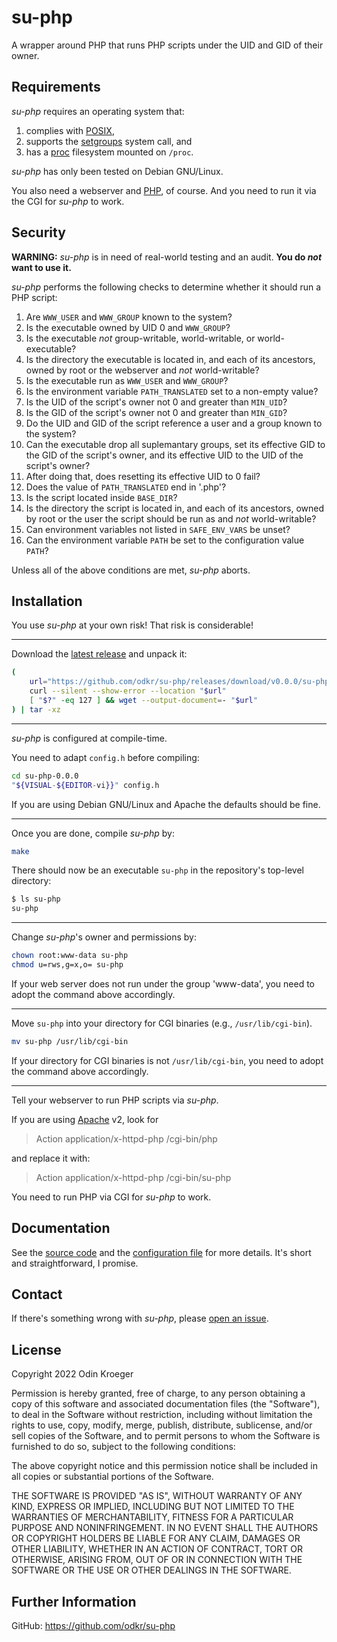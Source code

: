 # su-php

A wrapper around PHP that runs PHP scripts under the UID and GID of their owner.


## Requirements

*su-php* requires an operating system that:

1. complies with
   [POSIX](https://pubs.opengroup.org/onlinepubs/9699919799.2018edition/),
2. supports the
   [setgroups](https://man7.org/linux/man-pages/man2/setgroups.2.html)
   system call, and
3. has a
   [proc](https://tldp.org/LDP/Linux-Filesystem-Hierarchy/html/proc.html)
   filesystem mounted on `/proc`.

*su-php* has only been tested on Debian GNU/Linux.

You also need a webserver and [PHP](https://php.net/), of course.
And you need to run it via the CGI for *su-php* to work.


## Security

**WARNING:**
*su-php* is in need of real-world testing and an audit.
**You do *not* want to use it.**

*su-php* performs the following checks to determine whether it should run a PHP script:

1. Are `WWW_USER` and `WWW_GROUP` known to the system?
2. Is the executable owned by UID 0 and `WWW_GROUP`?
3. Is the executable *not* group-writable, world-writable, or world-executable?
4. Is the directory the executable is located in, and each of its ancestors,
   owned by root or the webserver and *not* world-writable?
5. Is the executable run as `WWW_USER` and `WWW_GROUP`?
6. Is the environment variable `PATH_TRANSLATED` set to a non-empty value?
7. Is the UID of the script's owner not 0 and greater than `MIN_UID`?
8. Is the GID of the script's owner not 0 and greater than `MIN_GID`?
9. Do the UID and GID of the script reference a user and a group known to the system?
10. Can the executable drop all suplemantary groups,
    set its effective GID to the GID of the script's owner, and
	its effective UID to the UID of the script's owner?
11. After doing that, does resetting its effective UID to 0 fail?
12. Does the value of `PATH_TRANSLATED` end in '.php'?
13. Is the script located inside `BASE_DIR`?
14. Is the directory the script is located in, and each of its ancestors,
    owned by root or the user the script should be run as and *not* world-writable?
15. Can environment variables not listed in `SAFE_ENV_VARS` be unset?
16. Can the environment variable `PATH` be set to the configuration value `PATH`?

Unless all of the above conditions are met, *su-php* aborts.


## Installation 

You use *su-php* at your own risk!
That risk is considerable!

----

Download the
[latest release](https://github.com/odkr/su-php/releases/latest)
and unpack it:

```sh
(
	url="https://github.com/odkr/su-php/releases/download/v0.0.0/su-php-0.0.0.tgz"
	curl --silent --show-error --location "$url"
	[ "$?" -eq 127 ] && wget --output-document=- "$url"
) | tar -xz
```

----

*su-php* is configured at compile-time.

You need to adapt `config.h` before compiling:

```sh
cd su-php-0.0.0
"${VISUAL-${EDITOR-vi}}" config.h
```

If you are using Debian GNU/Linux and Apache the defaults should be fine.

----

Once you are done, compile *su-php* by:

```sh
make
```

There should now be an executable `su-php` in the repository's top-level directory:

```sh
$ ls su-php
su-php
```


----


Change *su-php*'s owner and permissions by:

```sh
chown root:www-data su-php
chmod u=rws,g=x,o= su-php
```

If your web server does not run under the group 'www-data', you need to adopt the command above accordingly.


----

Move `su-php` into your directory for CGI binaries (e.g., `/usr/lib/cgi-bin`).

```sh
mv su-php /usr/lib/cgi-bin
```

If your directory for CGI binaries is not `/usr/lib/cgi-bin`, you need to adopt the command above accordingly.

----

Tell your webserver to run PHP scripts via *su-php*.

If you are using [Apache](https://www.apache.org) v2, look for

> Action application/x-httpd-php /cgi-bin/php

and replace it with:

> Action application/x-httpd-php /cgi-bin/su-php

You need to run PHP via CGI for *su-php* to work.


## Documentation

See the [source code](su-php.c) and the [configuration file](config.h) for more details.
It's short and straightforward, I promise.


## Contact

If there's something wrong with *su-php*, please
[open an issue](https://github.com/odkr/su-php/issues).


## License

Copyright 2022 Odin Kroeger

Permission is hereby granted, free of charge, to any person obtaining a copy
of this software and associated documentation files (the "Software"), to deal
in the Software without restriction, including without limitation the rights
to use, copy, modify, merge, publish, distribute, sublicense, and/or sell
copies of the Software, and to permit persons to whom the Software is
furnished to do so, subject to the following conditions:

The above copyright notice and this permission notice shall be included in
all copies or substantial portions of the Software.

THE SOFTWARE IS PROVIDED "AS IS", WITHOUT WARRANTY OF ANY KIND, EXPRESS OR
IMPLIED, INCLUDING BUT NOT LIMITED TO THE WARRANTIES OF MERCHANTABILITY,
FITNESS FOR A PARTICULAR PURPOSE AND NONINFRINGEMENT. IN NO EVENT SHALL THE
AUTHORS OR COPYRIGHT HOLDERS BE LIABLE FOR ANY CLAIM, DAMAGES OR OTHER
LIABILITY, WHETHER IN AN ACTION OF CONTRACT, TORT OR OTHERWISE, ARISING FROM,
OUT OF OR IN CONNECTION WITH THE SOFTWARE OR THE USE OR OTHER DEALINGS IN THE
SOFTWARE.


## Further Information

GitHub: <https://github.com/odkr/su-php>
